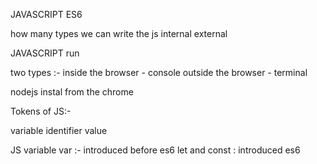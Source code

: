 JAVASCRIPT ES6

how many types we can write the js
internal 
external 


JAVASCRIPT run

two types :-
inside the browser - console 
outside the browser - terminal


nodejs instal from the chrome 



Tokens of JS:-

variable
identifier 
value


JS variable 
var  :- introduced before es6
let and const  : introduced  es6
